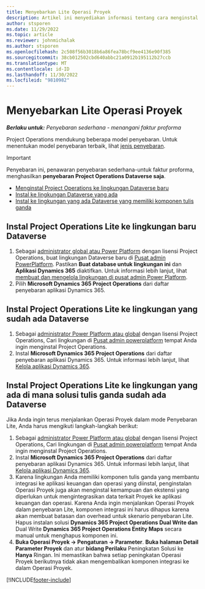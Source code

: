 ```yaml
---
title: Menyebarkan Lite Operasi Proyek
description: Artikel ini menyediakan informasi tentang cara menginstal penawaran penyebaran Project Operations lite ke faktur proforma.
author: stsporen
ms.date: 11/29/2022
ms.topic: article
ms.reviewer: johnmichalak
ms.author: stsporen
ms.openlocfilehash: 2c508f56b3018b6a86fea78bcf9ee4136e90f385
ms.sourcegitcommit: 38cb012502cbd640abbc21a0912b195112b27ccb
ms.translationtype: MT
ms.contentlocale: id-ID
ms.lasthandoff: 11/30/2022
ms.locfileid: "9810982"
---
```

# <a name="deploy-project-operations-lite"></a>Menyebarkan Lite Operasi Proyek

_**Berlaku untuk:** Penyebaran sederhana - menangani faktur proforma_



Project Operations mendukung beberapa model penyebaran. Untuk menentukan model penyebaran terbaik, lihat [jenis penyebaran](determine-deployment-type.md).


> [!IMPORTANT]
> Penyebaran ini, penawaran penyebaran sederhana-untuk faktur proforma, menghasilkan **penyebaran Project Operations Dataverse saja**.

- [Menginstal Project Operations ke lingkungan Dataverse baru](#new)
- [Instal ke lingkungan Dataverse yang ada](#existing)
- [Instal ke lingkungan yang ada Dataverse yang memiliki komponen tulis ganda](#existingdw)



## <a name="install-project-operations-lite-to-a-new-dataverse-environment"></a><a name="new"></a> Instal Project Operations Lite ke lingkungan baru Dataverse 

1. Sebagai [administrator global atau Power Platform](/power-platform/admin/global-service-administrators-can-administer-without-license) dengan lisensi Project Operations, buat lingkungan Dataverse baru di [Pusat admin PowerPlatform](https://admin.powerplatform.com). Pastikan **Buat database untuk lingkungan ini** dan **Aplikasi Dynamics 365** diaktifkan. Untuk informasi lebih lanjut, lihat [membuat dan mengelola lingkungan di pusat admin Power Platform](/power-platform/admin/create-environment#create-an-environment-in-the-power-platform-admin-center).
1. Pilih **Microsoft Dynamics 365 Project Operations** dari daftar penyebaran aplikasi Dynamics 365.


## <a name="install-project-operations-lite-to-an-existing-dataverse-environment"></a><a name="existing"></a> Instal Project Operations Lite ke lingkungan yang sudah ada Dataverse  
1. Sebagai [administrator Power Platform atau global](/power-platform/admin/global-service-administrators-can-administer-without-license) dengan lisensi Project Operations, Cari lingkungan di [Pusat admin powerplatform](https://admin.powerplatform.com) tempat Anda ingin menginstal Project Operations.
1. Instal **Microsoft Dynamics 365 Project Operations** dari daftar penyebaran aplikasi Dynamics 365. Untuk informasi lebih lanjut, lihat [Kelola aplikasi Dynamics 365](/power-platform/admin/manage-apps).

## <a name="install-project-operations-lite-to-an-existing-dataverse-environment-where-dual-write-solutions-are-already-present"></a><a name="existingdw"></a> Instal Project Operations Lite ke lingkungan yang ada di mana solusi tulis ganda sudah ada Dataverse 

Jika Anda ingin terus menjalankan Operasi Proyek dalam mode Penyebaran Lite, Anda harus mengikuti langkah-langkah berikut:

1. Sebagai [administrator Power Platform atau global](/power-platform/admin/global-service-administrators-can-administer-without-license) dengan lisensi Project Operations, Cari lingkungan di [Pusat admin powerplatform](https://admin.powerplatform.com) tempat Anda ingin menginstal Project Operations.
1. Instal **Microsoft Dynamics 365 Project Operations** dari daftar penyebaran aplikasi Dynamics 365. Untuk informasi lebih lanjut, lihat [Kelola aplikasi Dynamics 365](/power-platform/admin/manage-apps).
1. Karena lingkungan Anda memiliki komponen tulis ganda yang membantu integrasi ke aplikasi keuangan dan operasi yang diinstal, penginstalan Operasi Proyek juga akan menginstal kemampuan dan ekstensi yang diperlukan untuk mengintegrasikan data terkait Proyek ke aplikasi keuangan dan operasi. Karena Anda ingin menjalankan Operasi Proyek dalam penyebaran Lite, komponen integrasi ini harus dihapus karena akan membuat batasan dan overhead untuk skenario penyebaran Lite. Hapus instalan solusi **Dynamics 365 Project Operations Dual Write dan** Dual Write **Dynamics 365 Project Operations Entity Maps** secara manual untuk menghapus komponen ini.
1.  **Buka Operasi Proyek -> Pengaturan -> Parameter**.  **Buka halaman Detail Parameter Proyek** dan atur **bidang Perilaku** Peningkatan Solusi ke **Hanya** Ringan. Ini memastikan bahwa setiap peningkatan Operasi Proyek berikutnya tidak akan mengembalikan komponen integrasi ke dalam Operasi Proyek.  

[!INCLUDE[footer-include](../includes/footer-banner.md)]

